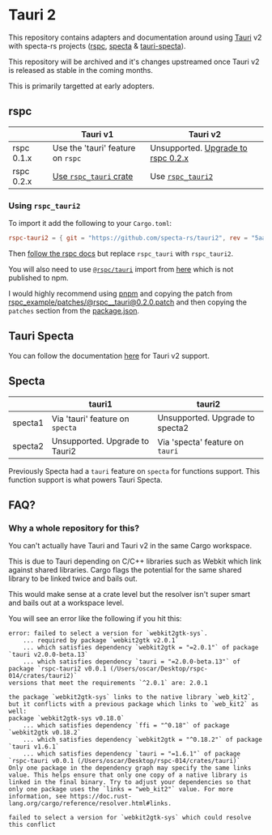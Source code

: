 # Tauri 2

This repository contains adapters and documentation around using [Tauri](https://tauri.app) v2 with specta-rs projects ([rspc](http://github.com/oscartbeaumont/rspc), [specta](https://github.com/oscartbeaumont/specta) & [tauri-specta](https://github.com/oscartbeaumont/tauri-specta)).

This repository will be archived and it's changes upstreamed once Tauri v2 is released as stable in the coming months.

This is primarily targetted at early adopters.

## rspc

|            | Tauri v1                                                          | Tauri v2                                                                                         |
| ---------- | ----------------------------------------------------------------- | ------------------------------------------------------------------------------------------------ |
| rspc 0.1.x | Use the 'tauri' feature on `rspc`                                 | Unsupported. [Upgrade to rspc 0.2.x](https://github.com/oscartbeaumont/rspc/releases/tag/v0.2.0) |
| rspc 0.2.x | [Use `rspc_tauri` crate](https://www.rspc.dev/integrations/tauri) | Use [`rspc_tauri2`](./rspc_tauri2)                                                               |

### Using `rspc_tauri2`

To import it add the following to your `Cargo.toml`:
```toml
rspc-tauri2 = { git = "https://github.com/specta-rs/tauri2", rev = "5aa94a50b79ab9f1449982b18bee0dc22fe7f7d2" }
```

Then [follow the rspc docs](https://www.rspc.dev/integrations/tauri) but replace `rspc_tauri` with `rspc_tauri2`.

You will also need to use [`@rspc/tauri`](https://github.com/oscartbeaumont/tauri-specta/blob/main/docs/v2.md) import from [here](https://github.com/oscartbeaumont/rspc/tree/v0.x/packages/tauri2) which is not published to npm.

I would highly recommend using [pnpm](https://pnpm.io) and copying the patch from [rspc_example/patches/@rspc__tauri@0.2.0.patch](https://github.com/specta-rs/tauri2/blob/main/rspc_example/patches/%40rspc__tauri%400.2.0.patch) and then copying the `patches` section from the [package.json](https://github.com/specta-rs/tauri2/blob/0db5c136c68ca4ae13734a43c1980ca9cd81ab11/rspc_example/package.json#L23).

## Tauri Specta

You can follow the documentation [here](https://github.com/oscartbeaumont/tauri-specta/blob/main/docs/v2.md) for Tauri v2 support.

## Specta

|         | tauri1                          | tauri2                           |
| ------- | ------------------------------- | -------------------------------- |
| specta1 | Via 'tauri' feature on `specta` | Unsupported. Upgrade to specta2  |
| specta2 | Unsupported. Upgrade to Tauri2  | Via 'specta' feature on  `tauri` |

Previously Specta had a `tauri` feature on `specta` for functions support. This function support is what powers Tauri Specta.

## FAQ?

### Why a whole repository for this?

You can't actually have Tauri and Tauri v2 in the same Cargo workspace.

This is due to Tauri depending on C/C++ libraries such as Webkit which link against shared libraries. Cargo flags the potential for the same shared library to be linked twice and bails out.

This would make sense at a crate level but the resolver isn't super smart and bails out at a workspace level.

You will see an error like the following if you hit this:
```
error: failed to select a version for `webkit2gtk-sys`.
    ... required by package `webkit2gtk v2.0.1`
    ... which satisfies dependency `webkit2gtk = "=2.0.1"` of package `tauri v2.0.0-beta.13`
    ... which satisfies dependency `tauri = "=2.0.0-beta.13"` of package `rspc-tauri2 v0.0.1 (/Users/oscar/Desktop/rspc-014/crates/tauri2)`
versions that meet the requirements `^2.0.1` are: 2.0.1

the package `webkit2gtk-sys` links to the native library `web_kit2`, but it conflicts with a previous package which links to `web_kit2` as well:
package `webkit2gtk-sys v0.18.0`
    ... which satisfies dependency `ffi = "^0.18"` of package `webkit2gtk v0.18.2`
    ... which satisfies dependency `webkit2gtk = "^0.18.2"` of package `tauri v1.6.1`
    ... which satisfies dependency `tauri = "=1.6.1"` of package `rspc-tauri v0.0.1 (/Users/oscar/Desktop/rspc-014/crates/tauri)`
Only one package in the dependency graph may specify the same links value. This helps ensure that only one copy of a native library is linked in the final binary. Try to adjust your dependencies so that only one package uses the `links = "web_kit2"` value. For more information, see https://doc.rust-lang.org/cargo/reference/resolver.html#links.

failed to select a version for `webkit2gtk-sys` which could resolve this conflict
```
